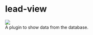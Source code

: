# lead-view
![](https://img.shields.io/badge/Version-2.2-3a579a)<br>
A plugin to show data from the database.

